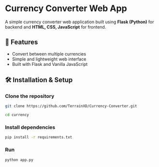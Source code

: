 # Currency Converter Web App  

A simple currency converter web application built using **Flask (Python)** for backend and **HTML, CSS, JavaScript** for frontend.

## 🚀 Features  
- Convert between multiple currencies  
- Simple and lightweight web interface  
- Built with Flask and Vanilla JavaScript  

## 🛠 Installation & Setup  
### Clone the repository  
```sh
git clone https://github.com/TerrainXD/Currency-Converter.git

cd currency

```

### Install dependencies
```sh
pip install -r requirements.txt
```

### Run
```sh
python app.py

```
